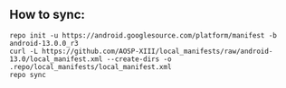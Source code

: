 How to sync:
-------------

    repo init -u https://android.googlesource.com/platform/manifest -b android-13.0.0_r3
    curl -L https://github.com/AOSP-XIII/local_manifests/raw/android-13.0/local_manifest.xml --create-dirs -o .repo/local_manifests/local_manifest.xml
    repo sync

